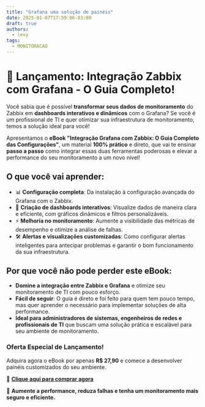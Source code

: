 ```yaml
---
title: "Grafana uma solução de painéis"
date: 2025-01-07T17:59:06-03:00
draft: true
authors:
  - levy
tags:
  - MONITORACAO 
---
```


# 🚀 **Lançamento: Integração Zabbix com Grafana - O Guia Completo!**

Você sabia que é possível **transformar seus dados de monitoramento** do Zabbix em **dashboards interativos e dinâmicos** com o Grafana? Se você é um profissional de TI e quer otimizar sua infraestrutura de monitoramento, temos a solução ideal para você!

Apresentamos o **eBook "Integração Grafana com Zabbix: O Guia Completo das Configurações"**, um material **100% prático** e direto, que vai te ensinar **passo a passo** como integrar essas duas ferramentas poderosas e elevar a performance do seu monitoramento a um novo nível!

## **O que você vai aprender:**
- 📊 **Configuração completa**: Da instalação à configuração avançada do Grafana com o Zabbix.
- 🎯 **Criação de dashboards interativos**: Visualize dados de maneira clara e eficiente, com gráficos dinâmicos e filtros personalizáveis.
- ⚡ **Melhoria no monitoramento**: Aumente a visibilidade das métricas de desempenho e otimize a análise de falhas.
- 🛠️ **Alertas e visualizações customizadas**: Como configurar alertas inteligentes para antecipar problemas e garantir o bom funcionamento da sua infraestrutura.

## **Por que você não pode perder este eBook:**
- **Domine a integração entre Zabbix e Grafana** e otimize seu monitoramento de TI com pouco esforço.
- **Fácil de seguir**: O guia é direto e foi feito para quem tem pouco tempo, mas quer aprender o necessário para implementar soluções de alta performance.
- **Ideal para administradores de sistemas, engenheiros de redes e profissionais de TI** que buscam uma solução prática e escalável para seu ambiente de monitoramento.

### Oferta Especial de Lançamento!
Adquira agora o eBook por apenas **R$ 27,90** e comece a desenvolver painéis customizados do seu ambiente.

🔗 [**Clique aqui para comprar agora**](https://pay.kiwify.com.br/qV9OMQ4)

🚀 **Aumente a performance, reduza falhas e tenha um monitoramento mais seguro e eficiente.**

